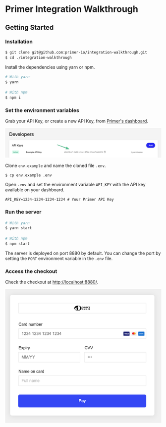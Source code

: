 # Primer Integration Walkthrough

## Getting Started

### Installation

```bash
$ git clone git@github.com:primer-io/integration-walkthrough.git
$ cd ./integration-walkthrough
```

Install the dependencies using yarn or npm.

```bash
# With yarn
$ yarn

# With npm
$ npm i
```

### Set the environment variables

Grab your API Key, or create a new API Key, from [Primer's dashboard](https://sandbox-dashboard.primer.io/developers).

![Dashboard API Key](./images/apikey.png)

Clone `env.example` and name the cloned file `.env`.

```
$ cp env.example .env
```

Open `.env` and set the environment variable `API_KEY` with the API key available on your dashboard.

```
API_KEY=1234-1234-1234-1234 # Your Primer API Key
```

### Run the server

```bash
# With yarn
$ yarn start

# With npm
$ npm start
```

The server is deployed on port 8880 by default. You can change the port by setting the `PORT` environment variable in the `.env` file.

### Access the checkout

Check the checkout at [http://localhost:8880/](http://localhost:8880/).

![Checkout UI](./images/checkout.png)
